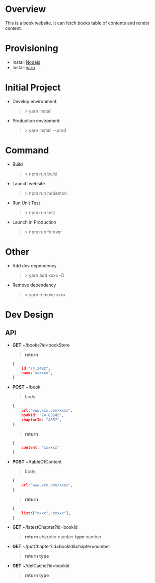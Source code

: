 # Overview 
This is a book website. It can fetch books table of contents and render content.
# Provisioning
* Install [Nodejs](https://nodejs.org/en/)
* Install [yarn](https://yarnpkg.com/en/)
# Initial Project
* Develop environment: 
    > \> yarn install
* Production enviroment:
    > \> yarn install --prod
# Command
* Build 
    > \> npm run build
* Launch website
    > \> npm run nodemon
* Run Unit Test
    > \> npm run test
* Launch in Production
    > \> npm run forever
# Other
* Add dev dependency
    > \> yarn add xxxx -D
* Remove dependency
    > \> yarn remove xxxx

# Dev Design
## API
- **GET** ~/books?id=bookStore
    > **return**
    ```json
    {
        id:"74_3482",
        name:"xxxxxx",
    }
    ```
- **POST** ~/book
    > body
    ```json
    {
        url:"www.xxx.com/xxxx",
        bookId: "74_83245",
        chapterId: "4857",
    }
    ```
    > **return**
    ```json
    {
        content: "xxxxxx"
    }
    ```
- **POST** ~/tableOfContent
    > body
    ```json
    {
        url:"www.xxx.com/xxxx",
    }
    ```
    > **return**
    ```json
    {
        list:["xxxx","xxxxx"],
    }
    ```
- **GET** ~/latestChapter?id=bookId
    > **return** charpter number
    > **type** number
- **GET** ~/putChapter?id=bookId&chapter=number
    > **return** 
    > **type**
- **GET** ~/delCache?id=bookId
    > **return** 
    > **type**